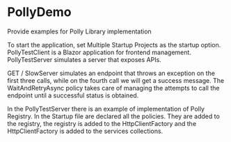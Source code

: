 # PollyDemo
Provide examples for Polly Library implementation

To start the application, set Multiple Startup Projects as the startup option.
PollyTestClient is a Blazor application for frontend management.
PollyTestServer simulates a server that exposes APIs.

GET / SlowServer simulates an endpoint that throws an exception on the first three calls, while on the fourth call we will get a success message.
The WaitAndRetryAsync policy takes care of managing the attempts to call the endpoint until a successful status is obtained.

In the PollyTestServer there is an example of implementation of Polly Registry.
In the Startup file are declared all the policies. They are added to the registry, the registry is added to the HttpClientFactory and the HttpClientFactory is added to the services collections.
